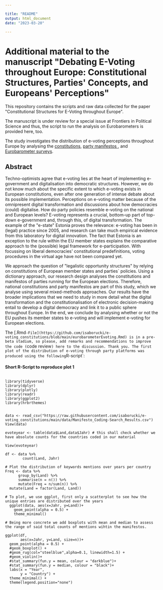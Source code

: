 ```yaml
---

title: "README"
output: html_document
date: "2023-03-20"

---
```


# Additional material to the manuscript "Debating E-Voting throughout Europe: Constitutional Structures, Parties' Concepts, and Europeans' Perceptions"

This repository contains the scripts and raw data collected for the paper "Constitutional Structures for E-Voting throughout Europe".

The manuscript is under review for a special issue at Frontiers in Political Science and thus, the script to run the analysis on Eurobarometers is provided here, too.

The study investigates the distribution of e-voting perceptions throughout Europe by analysing the [constitutions](https://github.com/isaborucki/e-voting_constitutions/tree/main/data), <a href="https://github.com/isaborucki/e-voting_constitutions/tree/main/data" target= "_blank"> party manifestos </a>, and <a href="https://search.gesis.org/research_data/ZA6653" target="_blank">Eurobarometer surveys</a>.

## Abstract

Techno-optimists agree that e-voting lies at the heart of implementing e-government and digitalisation into democratic structures. However, we do not know much about the specific extent to which e-voting exists in European constitutions, even after one generation of intense debate about its possible implementation. Perceptions on e-voting matter because of the omnipresent digital transformation and discussions about how democracies (could) digitalise. How do party policies resemble e-voting on the national and European levels? E-voting represents a crucial, bottom-up part of top-down e-government and, through this, of digital transformation. The example of the "e-state" Estonia proves the relevance: e-voting has been in (legal) practice since 2005, and research can take much empirical evidence from this laboratory for digital innovation. The fact that Estonia is an exception to the rule within the EU member states explains the comparative approach to the (possible) legal framework for e-participation. With focussing on liberal democracies' constitutional predefinitions, voting procedures in the virtual age have not been compared yet.

We approach the question of "legalistic opportunity structures" by relying on constitutions of European member states and parties´ policies. Using a dictionary approach, our research design analyses the constitutions and manifestos of parties running for the European elections. Therefore, national constitutions and party manifestos are part of this study, which we analyse using several mixed-methods approaches. Our results have the broader implications that we need to study in more detail what the digital transformation and the constitutionalisation of electronic decision-making entail to develop a digital democracy and link it to a public sphere throughout Europe. In the end, we conclude by analysing whether or not the EU pushes its member states to e-voting and will implement e-voting for European elections.

The [.Rmd`-File](https://github.com/isaborucki/e-voting_constitutions/blob/main/eurobarometerEvoting.Rmd) is in a pre-beta stadium, so please, add remarks and recommendations to improve the code (`code review`) here to the discussion. Thank you. The first plot of the distribution of e-voting through party platforms was produced using the following`R-script\`:

#### Short R-Script to reproduce plot 1

```{r, echo=FALSE, message=FALSE}

library(tidyverse)
library(dplyr)
library(plotly)
library(readr)
library(ggplot2)
library(hrbrthemes)


data <- read_csv("https://raw.githubusercontent.com/isaborucki/e-voting_constitutions/main/data/Manifesto_Coding-Search_Results.csv")
View(data)

evoteyear <- table(data$Land,data$Jahr) # this shall check whether we have absolute counts for the countries coded in our material

View(evoteyear)

df <- data %>% 
        count(Land, Jahr)

# Plot the distribution of keywords mentions over years per country
Freq <- data %>% 
      group_by(Land) %>% 
      summarise(n = n()) %>% 
      mutate(Freq = n/sum(n)) %>% 
  mutate(Land = factor(Land, Land))

# To plot, we use ggplot, first only a scatterplot to see how the unique entries are distributed over the years
  ggplot(data, aes(x=Jahr, y=Land))+
    geom_point(alpha = 0.5) +
    theme_minimal()
  
# Being more concrete we add boxplots with mean and median to assess the range of said total counts of mentions wihtin the manifestos. 

ggplot(df,
       aes(x=Jahr, y=Land, size=n))+
  geom_point(alpha = 0.5) +
  #geom_boxplot() +
  #geom_rug(col="steelblue",alpha=0.1, linewidth=1.5) +
  #geom_violin()+
  #stat_summary(fun.y = mean, colour = "darkblue")+
  #stat_summary(fun.y = median, colour = "black")+
  labs(x = "Year",
       y = "Country") +
  theme_minimal() +
  theme(legend.position="none") 
```
